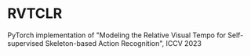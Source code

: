 # RVTCLR

PyTorch implementation of "Modeling the Relative Visual Tempo for Self-supervised Skeleton-based Action Recognition", ICCV 2023
